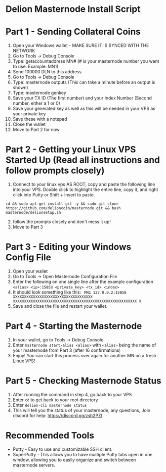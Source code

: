 # Delion Masternode Install Script

# Part 1 - Sending Collateral Coins

1. Open your Windows wallet - MAKE SURE IT IS SYNCED WITH THE NETWORK
2. Go to Tools -> Debug Console
3. Type: getaccountaddress MN# (# is your masternode number you want to use. Example: MN1)
4. Send 100000 DLN to this address
5. Go to Tools -> Debug Console
6. Type: masternode outputs (This can take a minute before an output is shown)
7. Type: masternode genkey
7. Save your TX ID (The first number) and your Index Number (Second number, either a 1 or 0)
8. Save your generated key as well as this will be needed in your VPS as your private key
9. Save these with a notepad
10. Close the wallet
11. Move to Part 2 for now

# Part 2 - Getting your Linux VPS Started Up (Read all instructions and follow prompts closely)

1. Connect to your linux vps AS ROOT, copy and paste the following line into your VPS.  Double click to highlight the entire line, copy it, and right click into Putty or Shift + Insert to paste.
```
cd && sudo apt-get install git -y && sudo git clone https://github.com/delioncoin/masternode.git && bash masternode/delionsetup.sh
```
2. follow the prompts closely and don't mess it up!
3. Move to Part 3

# Part 3 - Editing your Windows Config File

1. Open your wallet
2. Go to Tools -> Open Masternode Configuration File
3. Enter the following on one single line after the example configuration
```<alias> <ip>:15858 <private_key> <tx_id> <index>```
4. It should look something like this:
``` MN1 127.0.0.2:15858 XXXXXXXXXXXXXXXXXXXXXXXXXXXXXXXXXXXX XXXXXXXXXXXXXXXXXXXXXXXXXXXXXXXXXXXXXXXXXXXXXXXXXXXXXXXX X```
5. Save and close the file and restart your wallet.

# Part 4 - Starting the Masternode

1. In your wallet, go to Tools -> Debug Console
2. Enter ```masternode start-alias <alias>``` with ```<alias>``` being the name of your masternode from Part 3 (after 16 confirmations)
3. Enjoy!  You can start this process over again for another MN on a fresh Linux VPS!

# Part 5 - Checking Masternode Status

1. After running the command in step 4, go back to your VPS
2. Enter ```cd``` to get back to your root directory
3. Enter ```delion-cli masternode status```
4. This will tell you the status of your masternode, any questions, Join discord for help: https://discord.gg/zsh2PZt

# Recommended Tools

- Putty - Easy to use and customizable SSH client.
- SuperPutty - This allows you to have multiple Putty tabs open in one window, allowing you to easily organize and switch between masternode servers.

